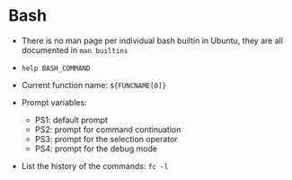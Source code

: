 # Bash

* There is no man page per individual bash builtin in Ubuntu, they are all documented in `man builtins`

* `help BASH_COMMAND`

* Current function name: `${FUNCNAME[0]}`

* Prompt variables:
  * PS1: default prompt
  * PS2: prompt for command continuation
  * PS3: prompt for the selection operator
  * PS4: prompt for the debug mode

* List the history of the commands: `fc -l`
